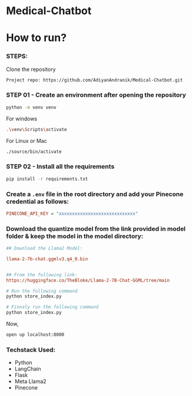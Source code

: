 # Medical-Chatbot

# How to run?
### STEPS:

Clone the repository

```bash
Project repo: https://github.com/AdiyanAndranik/Medical-Chatbot.git
```

### STEP 01 - Create an environment after opening the repository

```bash
python -m venv venv
```
For windows
```bash
.\venv\Scripts\activate
```
For Linux or Mac
```bash
./source/bin/activate
```

### STEP 02 - Install all the requirements
```bash
pip install -r requirements.txt
```


### Create a `.env` file in the root directory and add your Pinecone credential as follows:

```ini
PINECONE_API_KEY = "xxxxxxxxxxxxxxxxxxxxxxxxxxxxx"
```


### Download the quantize model from the link provided in model folder & keep the model in the model directory:

```ini
## Download the Llama2 Model:

llama-2-7b-chat.ggmlv3.q4_0.bin


## From the following link:
https://huggingface.co/TheBloke/Llama-2-7B-Chat-GGML/tree/main
```

```bash
# Run the following command
python store_index.py
```

```bash
# Finnaly run the following command
python store_index.py
```

Now,
```bash
open up localhost:8080
```


### Techstack Used:

- Python
- LangChain
- Flask
- Meta Llama2
- Pinecone